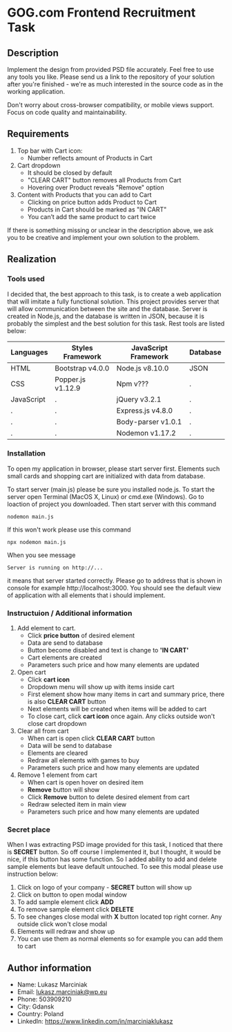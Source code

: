 # GOG.com Frontend Recruitment Task

## Description

Implement the design from provided PSD file accurately. Feel free to use any tools you like. Please send us a link to the repository of your solution after you're finished - we're as much interested in the source code as in the working application.

Don't worry about cross-browser compatibility, or mobile views support. Focus on code quality and maintainability.

## Requirements

1. Top bar with Cart icon:
    * Number reflects amount of Products in Cart
2. Cart dropdown
    * It should be closed by default
    * "CLEAR CART" button removes all Products from Cart
    * Hovering over Product reveals "Remove" option
3. Content with Products that you can add to Cart
    * Clicking on price button adds Product to Cart
    * Products in Cart should be marked as "IN CART"
    * You can’t add the same product to cart twice

If there is something missing or unclear in the description above, we ask you to be creative and implement your own solution to the problem.

## Realization

### Tools used

I decided that, the best approach to this task, is to create a web application that will imitate a fully functional solution. This project provides server that will allow communication between the site and the database. Server is created in Node.js, and the database is written in JSON, because it is probably the simplest and the best solution for this task. Rest tools are listed below:

Languages  | Styles Framework  | JavaScript Framework | Database
---------  | ----------------  | -------------------- | --------
HTML       | Bootstrap v4.0.0  | Node.js v8.10.0      | JSON
CSS        | Popper.js v1.12.9 | Npm v???             | .
JavaScript | .                 | jQuery v3.2.1        | .
.          | .                 | Express.js v4.8.0    | .
.          | .                 | Body-parser v1.0.1   | .
.          | .                 | Nodemon v1.17.2      | .


### Installation

To open my application in browser, please start server first. Elements such small cards and shopping cart are initialized with data from database.

To start server (main.js) please be sure you installed node.js. To start the server open Terminal (MacOS X, Linux) or cmd.exe (Windows). Go to loaction of project you downloaded. Then start server with this command

```
nodemon main.js
```

If this won't work please use this command

```
npx nodemon main.js
```

When you see message 

```
Server is running on http://...
```
it means that server started correctly. Please go to address that is shown in console for example http://localhost:3000. You should see the default view of application with all elements that i should implement.

### Instructuion / Additional information

1. Add element to cart.
    * Click **price button** of desired element
    * Data are send to database
    * Button become disabled and text is change to **'IN CART'**
    * Cart elements are created 
    * Parameters such price and how many elements are updated
2. Open cart
    * Click **cart icon**
    * Dropdown menu will show up with items inside cart
    * First element show how many items in cart and summary price, there is also **CLEAR CART** button
    * Next elements will be created when items will be added to cart
    * To close cart, click **cart icon** once again. Any clicks outside won't close cart dropdown
3. Clear all from cart
    * When cart is open click **CLEAR CART** button
    * Data will be send to database
    * Elements are cleared
    * Redraw all elements with games to buy
    * Parameters such price and how many elements are updated
4. Remove 1 element from cart
    * When cart is open hover on desired item
    * **Remove** button will show
    * Click **Remove** button to delete desired element from cart
    * Redraw selected item in main view
    * Parameters such price and how many elements are updated

### Secret place
When I was extracting PSD image provided for this task, I noticed that there is **SECRET** button. So off course I implemented it, but I thought, it would be nice, if this button has some function. So I added ability to add and delete sample elements but leave default untouched. To see this modal please use instruction below:

1. Click on logo of your company - **SECRET** button will show up
2. Click on button to open modal window
3. To add sample element click **ADD**
4. To remove sample element click **DELETE**
5. To see changes close modal with **X** button located top right corner. Any outside click won't close modal
6. Elements will redraw and show up
7. You can use them as normal elements so for example you can add them to cart

## Author information

- Name:   Lukasz Marciniak
- Email:  lukasz.marciniak@wp.eu
- Phone:  503909210
- City:   Gdansk
- Country: Poland
- LinkedIn: https://www.linkedin.com/in/marciniaklukasz



